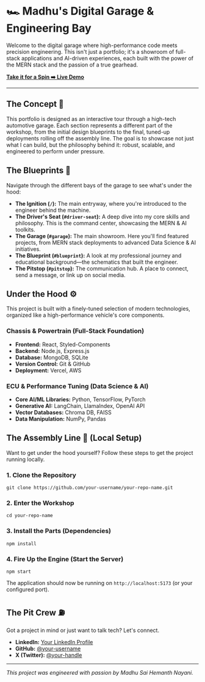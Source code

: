 # 🏎️ Madhu's Digital Garage & Engineering Bay

Welcome to the digital garage where high-performance code meets precision engineering. This isn't just a portfolio; it's a showroom of full-stack applications and AI-driven experiences, each built with the power of the MERN stack and the passion of a true gearhead.

**[Take it for a Spin ➡️ Live Demo](https://madhunayani-portfolio.vercel.app/)**

---

## The Concept 🏁

This portfolio is designed as an interactive tour through a high-tech automotive garage. Each section represents a different part of the workshop, from the initial design blueprints to the final, tuned-up deployments rolling off the assembly line. The goal is to showcase not just what I can build, but the philosophy behind it: robust, scalable, and engineered to perform under pressure.

## The Blueprints 📐

Navigate through the different bays of the garage to see what's under the hood:

*   **The Ignition (`/`):** The main entryway, where you're introduced to the engineer behind the machine.
*   **The Driver's Seat (`#driver-seat`):** A deep dive into my core skills and philosophy. This is the command center, showcasing the MERN & AI toolkits.
*   **The Garage (`#garage`):** The main showroom. Here you'll find featured projects, from MERN stack deployments to advanced Data Science & AI initiatives.
*   **The Blueprint (`#blueprint`):** A look at my professional journey and educational background—the schematics that built the engineer.
*   **The Pitstop (`#pitstop`):** The communication hub. A place to connect, send a message, or link up on social media.

## Under the Hood ⚙️

This project is built with a finely-tuned selection of modern technologies, organized like a high-performance vehicle's core components.

### Chassis & Powertrain (Full-Stack Foundation)

*   **Frontend:** React, Styled-Components
*   **Backend:** Node.js, Express.js
*   **Database:** MongoDB, SQLite
*   **Version Control:** Git & GitHub
*   **Deployment:** Vercel, AWS

### ECU & Performance Tuning (Data Science & AI)

*   **Core AI/ML Libraries:** Python, TensorFlow, PyTorch
*   **Generative AI:** LangChain, LlamaIndex, OpenAI API
*   **Vector Databases:** Chroma DB, FAISS
*   **Data Manipulation:** NumPy, Pandas

## The Assembly Line 🔧 (Local Setup)

Want to get under the hood yourself? Follow these steps to get the project running locally.

### 1. **Clone the Repository**
   ```
   git clone https://github.com/your-username/your-repo-name.git
   ```

### 2. **Enter the Workshop**
   ```
   cd your-repo-name
   ```

### 3. **Install the Parts (Dependencies)**
   ```
   npm install
   ```

### 4. **Fire Up the Engine (Start the Server)**
   ```
   npm start
   ```
   The application should now be running on `http://localhost:5173` (or your configured port).

## The Pit Crew ⛽

Got a project in mind or just want to talk tech? Let's connect.

*   **LinkedIn:** [Your LinkedIn Profile](https://linkedin.com/in/your-profile)
*   **GitHub:** [@your-username](https://github.com/your-username)
*   **X (Twitter):** [@your-handle](https://twitter.com/your-handle)

---
*This project was engineered with passion by Madhu Sai Hemanth Nayani.*
```

